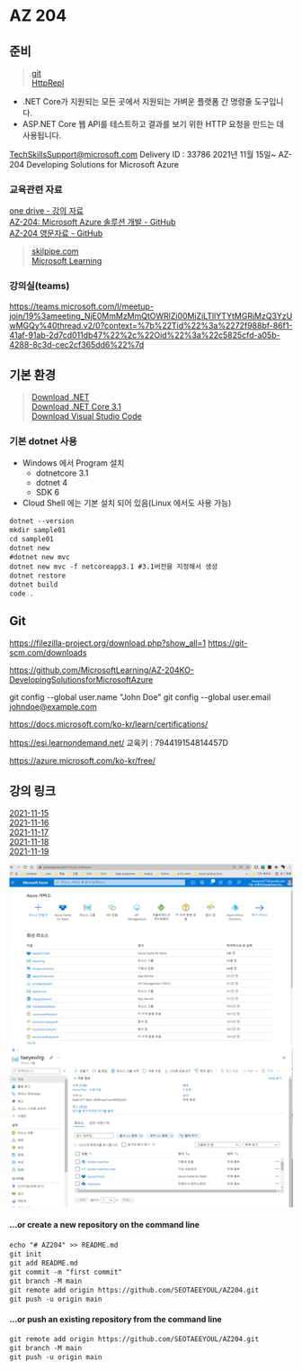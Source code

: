 # AZ 204

## 준비
> [git](https://1drv.ms/u/s!AmlADRmU8M8uk_h_GY-jXnm09_asPg?e=c0BjUn)  
> [HttpRepl](https://github.com/dotnet/HttpRepl)  

- .NET Core가 지원되는 모든 곳에서 지원되는 가벼운 플랫폼 간 명령줄 도구입니다.
- ASP.NET Core 웹 API를 테스트하고 결과를 보기 위한 HTTP 요청을 만드는 데 사용됩니다.

TechSkillsSupport@microsoft.com
Delivery ID : 33786
2021년 11월 15일~
AZ-204 Developing Solutions for Microsoft Azure

### 교육관련 자료
[one drive - 강의 자료](https://1drv.ms/u/s!AmlADRmU8M8uk_h_GY-jXnm09_asPg?e=c0BjUn)  
[AZ-204: Microsoft Azure 솔루션 개발 - GitHub](https://github.com/MicrosoftLearning/AZ-204KO-DevelopingSolutionsforMicrosoftAzure)  
[AZ-204 영문자료 - GitHub](https://github.com/MicrosoftLearning/AZ-204-DevelopingSolutionsforMicrosoftAzure.git)  
> [skilpipe.com](https://www.skillpipe.com/#/account/login)   
> [Microsoft Learning](https://github.com/MicrosoftLearning)  

### 강의실(teams)
https://teams.microsoft.com/l/meetup-join/19%3ameeting_NjE0MmMzMmQtOWRlZi00MjZiLTllYTYtMGRjMzQ3YzUwMGQy%40thread.v2/0?context=%7b%22Tid%22%3a%2272f988bf-86f1-41af-91ab-2d7cd011db47%22%2c%22Oid%22%3a%22c5825cfd-a05b-4288-8c3d-cec2cf365dd6%22%7d



## 기본 환경
> [Download .NET](https://dotnet.microsoft.com/download)  
> [Download .NET Core 3.1](https://dotnet.microsoft.com/download/dotnet/3.1)  
> [Download Visual Studio Code](https://code.visualstudio.com/download#)  

### 기본 dotnet 사용
- Windows 에서 Program 설치
  - dotnetcore 3.1
  - dotnet 4
  - SDK 6
- Cloud Shell 에는 기본 설치 되어 있음(Linux 에서도 사용 가능)
```
dotnet --version
mkdir sample01
cd sample01
dotnet new
#dotnet new mvc
dotnet new mvc -f netcoreapp3.1 #3.1버전을 지정해서 생성
dotnet restore
dotnet build
code .   
```
## Git
https://filezilla-project.org/download.php?show_all=1
https://git-scm.com/downloads

https://github.com/MicrosoftLearning/AZ-204KO-DevelopingSolutionsforMicrosoftAzure

git config --global user.name "John Doe"
git config --global user.email johndoe@example.com

https://docs.microsoft.com/ko-kr/learn/certifications/

https://esi.learnondemand.net/
교육키 : 794419154814457D

https://azure.microsoft.com/ko-kr/free/


## 강의 링크
[2021-11-15](./2021-11-15/README.md)  
[2021-11-16](./2021-11-16/README.md)  
[2021-11-17](./2021-11-17/README.md)  
[2021-11-18](./2021-11-18/README.md)  
[2021-11-19](./2021-11-19/README.md)  


![AzurePortal](./img/AzurePortal.png)  
![taeyeolrg](./img/taeeyeolrg.png)


#### …or create a new repository on the command line
```
echo "# AZ204" >> README.md
git init
git add README.md
git commit -m "first commit"
git branch -M main
git remote add origin https://github.com/SEOTAEEYOUL/AZ204.git
git push -u origin main
```

#### …or push an existing repository from the command line
```
git remote add origin https://github.com/SEOTAEEYOUL/AZ204.git
git branch -M main
git push -u origin main
```